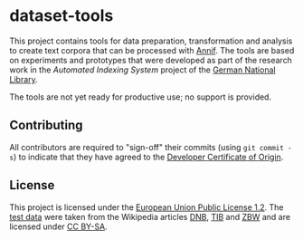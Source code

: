 # dataset-tools

This project contains tools for data preparation, transformation and
analysis to create text corpora that can be processed with [Annif]. The
tools are based on experiments and prototypes that were developed as
part of the research work in the _Automated Indexing System_ project of
the [German National Library].

The tools are not yet ready for productive use; no support is provided.


## Contributing

All contributors are required to "sign-off" their commits (using `git
commit -s`) to indicate that they have agreed to the [Developer
Certificate of Origin](https://developercertificate.org/).


## License

This project is licensed under the [European Union Public License 1.2].
The [test data] were taken from the Wikipedia articles [DNB], [TIB] and
[ZBW] and are licensed under [CC BY-SA].



[Annif]: https://annif.org
[German National Library]: https://www.dnb.de
[European Union Public License 1.2]: ./LICENSE
[test data]: ./crates/datashed/tests/data
[DNB]: https://de.wikipedia.org/wiki/Deutsche_Nationalbibliothek
[TIB]: https://de.wikipedia.org/wiki/TIB_%E2%80%93_Leibniz-Informationszentrum_Technik_und_Naturwissenschaften
[ZBW]: https://en.wikipedia.org/wiki/German_National_Library_of_Economics
[CC BY-SA]: https://creativecommons.org/licenses/by-sa/4.0/
